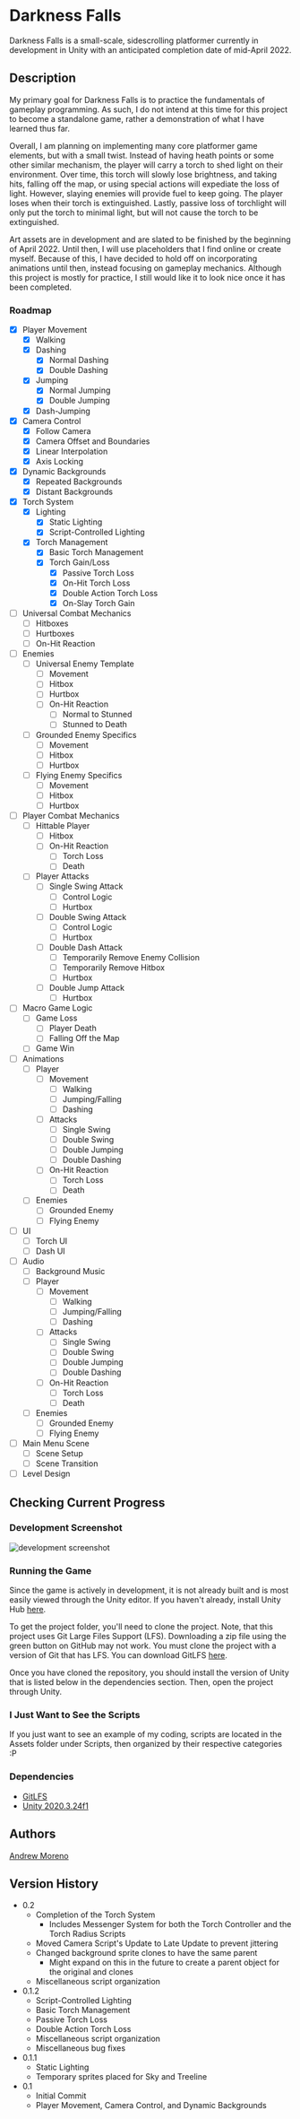 # Darkness Falls

Darkness Falls is a small-scale, sidescrolling platformer currently in development in Unity with an anticipated completion date of mid-April 2022.

## Description

My primary goal for Darkness Falls is to practice the fundamentals of gameplay programming. As such, I do not intend at this time for this project to become a standalone game, rather a demonstration of what I have learned thus far.

Overall, I am planning on implementing many core platformer game elements, but with a small twist. Instead of having heath points or some other similar mechanism, the player will carry a torch to shed light on their environment. Over time, this torch will slowly lose brightness, and taking hits, falling off the map, or using special actions will expediate the loss of light. However, slaying enemies will provide fuel to keep going. The player loses when their torch is extinguished. Lastly, passive loss of torchlight will only put the torch to minimal light, but will not cause the torch to be extinguished.

Art assets are in development and are slated to be finished by the beginning of April 2022. Until then, I will use placeholders that I find online or create myself. Because of this, I have decided to hold off on incorporating animations until then, instead focusing on gameplay mechanics. Although this project is mostly for practice, I still would like it to look nice once it has been completed.

### Roadmap

- [x] Player Movement
    - [x] Walking
    - [x] Dashing
        - [x] Normal Dashing
        - [x] Double Dashing
    - [x] Jumping
        - [x] Normal Jumping
        - [x] Double Jumping
    - [x] Dash-Jumping
- [x] Camera Control
    - [x] Follow Camera
    - [x] Camera Offset and Boundaries
    - [x] Linear Interpolation
    - [x] Axis Locking
- [x] Dynamic Backgrounds
    - [x] Repeated Backgrounds
    - [x] Distant Backgrounds
- [x] Torch System
    - [x] Lighting
        - [x] Static Lighting
        - [x] Script-Controlled Lighting
    - [x] Torch Management
        - [x] Basic Torch Management
        - [x] Torch Gain/Loss
            - [x] Passive Torch Loss
            - [x] On-Hit Torch Loss
            - [x] Double Action Torch Loss
            - [x] On-Slay Torch Gain
- [ ] Universal Combat Mechanics
    - [ ] Hitboxes
    - [ ] Hurtboxes
    - [ ] On-Hit Reaction
- [ ] Enemies
    - [ ] Universal Enemy Template
        - [ ] Movement
        - [ ] Hitbox
        - [ ] Hurtbox
        - [ ] On-Hit Reaction
            - [ ] Normal to Stunned
            - [ ] Stunned to Death
    - [ ] Grounded Enemy Specifics
        - [ ] Movement
        - [ ] Hitbox
        - [ ] Hurtbox
    - [ ] Flying Enemy Specifics
        - [ ] Movement
        - [ ] Hitbox
        - [ ] Hurtbox
- [ ] Player Combat Mechanics
    - [ ] Hittable Player
        - [ ] Hitbox
        - [ ] On-Hit Reaction
            - [ ] Torch Loss
            - [ ] Death
    - [ ] Player Attacks
        - [ ] Single Swing Attack
            - [ ] Control Logic
            - [ ] Hurtbox
        - [ ] Double Swing Attack
            - [ ] Control Logic
            - [ ] Hurtbox
        - [ ] Double Dash Attack
            - [ ] Temporarily Remove Enemy Collision
            - [ ] Temporarily Remove Hitbox
            - [ ] Hurtbox
        - [ ] Double Jump Attack
            - [ ] Hurtbox
- [ ] Macro Game Logic
    - [ ] Game Loss
        - [ ] Player Death
        - [ ] Falling Off the Map
    - [ ] Game Win
- [ ] Animations
    - [ ] Player
        - [ ] Movement
            - [ ] Walking
            - [ ] Jumping/Falling
            - [ ] Dashing
        - [ ] Attacks
            - [ ] Single Swing
            - [ ] Double Swing
            - [ ] Double Jumping
            - [ ] Double Dashing
        - [ ] On-Hit Reaction
            - [ ] Torch Loss
            - [ ] Death
    - [ ] Enemies
        - [ ] Grounded Enemy
        - [ ] Flying Enemy
- [ ] UI
    - [ ] Torch UI
    - [ ] Dash UI
- [ ] Audio
    - [ ] Background Music
    - [ ] Player
        - [ ] Movement
            - [ ] Walking
            - [ ] Jumping/Falling
            - [ ] Dashing
        - [ ] Attacks
            - [ ] Single Swing
            - [ ] Double Swing
            - [ ] Double Jumping
            - [ ] Double Dashing
        - [ ] On-Hit Reaction
            - [ ] Torch Loss
            - [ ] Death
    - [ ] Enemies
        - [ ] Grounded Enemy
        - [ ] Flying Enemy
- [ ] Main Menu Scene
    - [ ] Scene Setup
    - [ ] Scene Transition
- [ ] Level Design

## Checking Current Progress

### Development Screenshot

![development screenshot](Assets/Sprites/currentProgress.png)

### Running the Game

Since the game is actively in development, it is not already built and is most easily viewed through the Unity editor. If you haven't already, install Unity Hub [here](https://public-cdn.cloud.unity3d.com/hub/prod/UnityHubSetup.exe).

To get the project folder, you'll need to clone the project. Note, that this project uses Git Large Files Support (LFS). Downloading a zip file using the green button on GitHub may not work. You must clone the project with a version of Git that has LFS. You can download GitLFS [here](https://git-lfs.github.com/).

Once you have cloned the repository, you should install the version of Unity that is listed below in the dependencies section. Then, open the project through Unity.

### I Just Want to See the Scripts

If you just want to see an example of my coding, scripts are located in the Assets folder under Scripts, then organized by their respective categories :P

### Dependencies

* [GitLFS](https://git-lfs.github.com/)
* [Unity 2020.3.24f1](unityhub://2020.3.24f1/79c78de19888)

## Authors

[Andrew Moreno](https://www.linkedin.com/in/andrew-moreno/)

## Version History
* 0.2
    * Completion of the Torch System
        * Includes Messenger System for both the Torch Controller and the Torch Radius Scripts
    * Moved Camera Script's Update to Late Update to prevent jittering
    * Changed background sprite clones to have the same parent
        * Might expand on this in the future to create a parent object for the original and clones
    * Miscellaneous script organization
* 0.1.2
    * Script-Controlled Lighting
    * Basic Torch Management
    * Passive Torch Loss
    * Double Action Torch Loss
    * Miscellaneous script organization
    * Miscellaneous bug fixes
* 0.1.1
    * Static Lighting
    * Temporary sprites placed for Sky and Treeline
* 0.1
    * Initial Commit
    * Player Movement, Camera Control, and Dynamic Backgrounds